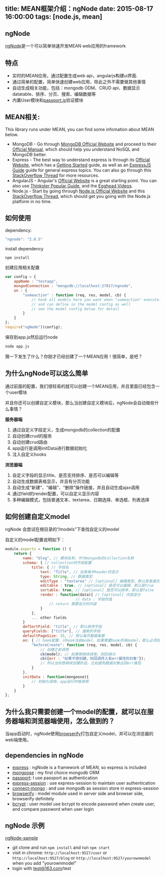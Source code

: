 title: MEAN框架介绍：ngNode
date: 2015-08-17 16:00:00
tags: [node.js, mean]
---

## ngNode
[ngNode](https://github.com/hcnode/ngNode)是一个可以简单快速开发MEAN web应用的framework

## 特点
* 实时的MEAN应用，通过配置生成web api，angularjs构建ui界面.
* 通过简单的配置，简单快速创建web应用，除此之外不需要做其他事情
* 自动生成相关功能，包括：mongodb ODM、CRUD api、数据显示datatable、排序、分页、搜索、编辑数据等
* 内置User模块和[passport.js](https://github.com/jaredhanson/passport)验证模块
<!-- more -->
## MEAN相关:
This library runs under MEAN, you can find some infomation about MEAN below.
* MongoDB - Go through [MongoDB Official Website](http://mongodb.org/) and proceed to their [Official Manual](http://docs.mongodb.org/manual/), which should help you understand NoSQL and MongoDB better.
* Express - The best way to understand express is through its [Official Website](http://expressjs.com/), which has a [Getting Started](http://expressjs.com/starter/installing.html) guide, as well as an [ExpressJS Guide](http://expressjs.com/guide/error-handling.html) guide for general express topics. You can also go through this [StackOverflow Thread](http://stackoverflow.com/questions/8144214/learning-express-for-node-js) for more resources.
* AngularJS - Angular's [Official Website](http://angularjs.org/) is a great starting point. You can also use [Thinkster Popular Guide](http://www.thinkster.io/), and the [Egghead Videos](https://egghead.io/).
* Node.js - Start by going through [Node.js Official Website](http://nodejs.org/) and this [StackOverflow Thread](http://stackoverflow.com/questions/2353818/how-do-i-get-started-with-node-js), which should get you going with the Node.js platform in no time.

## 如何使用
dependency:
```javascript
"ngnode": "2.0.5"
```
install dependency
```bash
npm install
```
创建应用相关配置
```javascript
var config = {
	appName : "testapp",
	mongodConnection : "mongodb://localhost:27017/ngnode",
	on : {
		"someaction" : function (req, res, model, cb) {
			// hook all models here you want when "someaction" execute.
			// and can define in the model config as well
			// see the model config below for detail
		}
	}
};
require("ngNode")(config);
```

保存到app.js然后运行node
```bash
node app.js
```

猜一下发生了什么？你刚才已经创建了一个MEAN应用！很简单，是吧？

## 为什么ngNode可以这么简单
通过前面的配置，我们很轻易的就可以创建一个MEAN应用，并且里面已经包含一个user模块

并且你还可以创建自定义模块，那么当创建自定义模块后，ngNode会自动做些什么事情？

**服务器端**
 1. 通过自定义字段定义，生成mongodb的collection的配置
 2. 自动创建crud的服务
 3. 自动创建crud路由
 4. app运行是调用initData进行数据初始化
 5. 注入自定义hooks

**浏览器端**
 1. 自定义字段的显示title、是否支持排序、是否可以编辑等
 2. 自动生成数据表格显示，并且有分页功能
 3. 自动生成“新建”、“编辑”、“删除”操作链接，并且自动生成ajax调用
 4. 通过field的render配置，可以自定义显示内容
 5. 多种编辑模式，包括普通文本、textarea、日期选择、单选框、列表选择

## 如何创建自定义model
ngNode 会尝试在根目录的“/models”下查找自定义的model

自定义的model配置说明如下：

```javascript
module.exports = function () {
	return {
        name: "blog", // 模块名称，作为mongodb的collection名称
        schema: { // collection的字段配置
            title: { // 字段名
                text: "Title", // 在表格中header的显示
                type: String, // 数据类型
                editType : "textarea" // [optional] 编辑类型，默认是普通文本
                editable : true, // [optional] 是否可以编辑，默认是true
                sortable: true, // [optional] 是否可以排序，默认是false
                render : function(data){ // [optional] 内容显示
                                // data : 字段的值
                    // return 需要显示的内容
                }
            },
            ... other fields
        }
        defSortField: "title", // 默认排序字段
        queryFields: ["title"], // 搜索的字段
        defaultPageSize: 15, // 默认每页数据条数
        on: { // hook配置，只hook当前model，如果需要hook所有model，那么必须在app的配置里面配置on
            "beforeCreate": function (req, res, model, cb) {
                // 创建之前调用
                cb(model); // 如果想继续调用，则回调cb
                cb({err : "如果不想创建，则回调传入有err属性的对象"});
                // 所以当你想继续创建的话，比如避免数据对象出现err属性
            }
        },
        initData : function(mongoose){
            // 初始化调用，app运行时候调用
        }
    }
};
```

## 为什么我只需要创建一个model的配置，就可以在服务器端和浏览器端使用，怎么做到的？
当app启动时，ngNode使用[browserify](http://browserify.org/)打包自定义model，并可以在浏览器的web端使用。

## dependencies in ngNode
 - [express](http://expressjs.com) : ngNode is a framework of MEAN, so express is included
 - [mongoose](http://mongoosejs.com) : my first choice mongodb ORM
 - [passport](http://passportjs.org): I use passport as authentication
 - [express-session](https://github.com/expressjs/session) : use express-session to maintain user authentication
 - [connect-mongo](https://github.com/kcbanner/connect-mongo) : and use mongodb as session store in express-session
 - [browserify](http://browserify.org) : model module used in server side and browser side, browserify definitely
 - [bcrypt](https://github.com/ncb000gt/node.bcrypt.js) : user model use bcrypt to encode password when create user, and compare password when user login


## ngNode 示例
[ngNode-sample](https://github.com/hcnode/ngNode-sample)
 - git clone and run `npm install` and run `npm start`
 - visit in chrome: `http://localhost:9527/user` or `http://localhost:9527/blog` or `http://localhost:9527/yourownmodel` when you add "yourownmodel"
 - login with test@163.com/test



